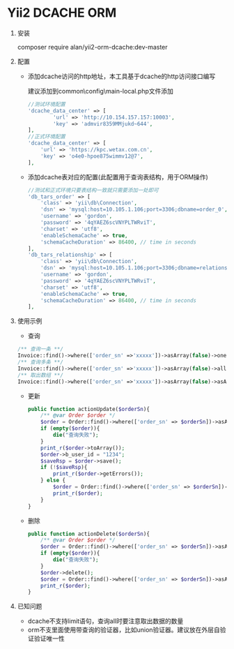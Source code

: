 Yii2 DCACHE ORM
================================

1. 安装

   composer require alan/yii2-orm-dcache:dev-master

2. 配置

   - 添加dcache访问的http地址，本工具基于dcache的http访问接口编写

     建议添加到common\config\main-local.php文件添加

     ```php
     //测试环境配置
     'dcache_data_center' => [
             'url' => 'http://10.154.157.157:10003',
             'key' => 'admvir8359MMjukd~644',
     ],
     //正式环境配置
     'dcache_data_center' => [
         'url' => 'https://kpc.wetax.com.cn',
         'key' => 'o4e0-hpoe875wimmv12@7',
     ],
     ```
     
    - 添加dcache表对应的配置(此配置用于查询表结构，用于ORM操作)

      ```php
      //测试和正式环境只要表结构一致就只需要添加一处即可
      'db_tars_order' => [
          'class' => 'yii\db\Connection',
          'dsn' => 'mysql:host=10.105.1.106;port=3306;dbname=order_0',
          'username' => 'gordon',
          'password' => '4qYAEZ6scVNYPLTWRviT',
          'charset' => 'utf8',
          'enableSchemaCache' => true,
          'schemaCacheDuration' => 86400, // time in seconds
      ],
      'db_tars_relationship' => [
          'class' => 'yii\db\Connection',
          'dsn' => 'mysql:host=10.105.1.106;port=3306;dbname=relationship_0',
          'username' => 'gordon',
          'password' => '4qYAEZ6scVNYPLTWRviT',
          'charset' => 'utf8',
          'enableSchemaCache' => true,
          'schemaCacheDuration' => 86400, // time in seconds
      ],
      ```

      

3. 使用示例

   -  查询

     ```php
     /** 查询一条 **/
     Invoice::find()->where(['order_sn' =>'xxxxx'])->asArray(false)->one()
     /** 查询多条 **/
     Invoice::find()->where(['order_sn' =>'xxxxx'])->asArray(false)->all()
     /** 取出数组 **/   
     Invoice::find()->where(['order_sn' =>'xxxxx'])->asArray(false)->asArray()->all()   
     ```

     

   - 更新

     ```php
     public function actionUpdate($orderSn){
         /** @var Order $order */
         $order = Order::find()->where(['order_sn' => $orderSn])->asArray(false)->one();
         if (empty($order)){
             die("查询失败");
         }
         print_r($order->toArray());
         $order->b_user_id = "1234";
         $saveRsp = $order->save();
         if (!$saveRsp){
             print_r($order->getErrors());
         } else {
             $order = Order::find()->where(['order_sn' => $orderSn])->asArray(true)->one();
             print_r($order);
         }
     }
     ```

     

   - 删除

     ```PHP
     public function actionDelete($orderSn){
         /** @var Order $order */
         $order = Order::find()->where(['order_sn' => $orderSn])->asArray(false)->one();
         if (empty($order)){
             die("查询失败");
         }
         $order->delete();
         $order = Order::find()->where(['order_sn' => $orderSn])->asArray(true)->one();
         print_r($order);
     }
     ```

4. 已知问题
   - dcache不支持limit语句，查询all时要注意取出数据的数量
   - orm不支里面使用带查询的验证器，比如union验证器。建议放在外层自验证验证唯一性